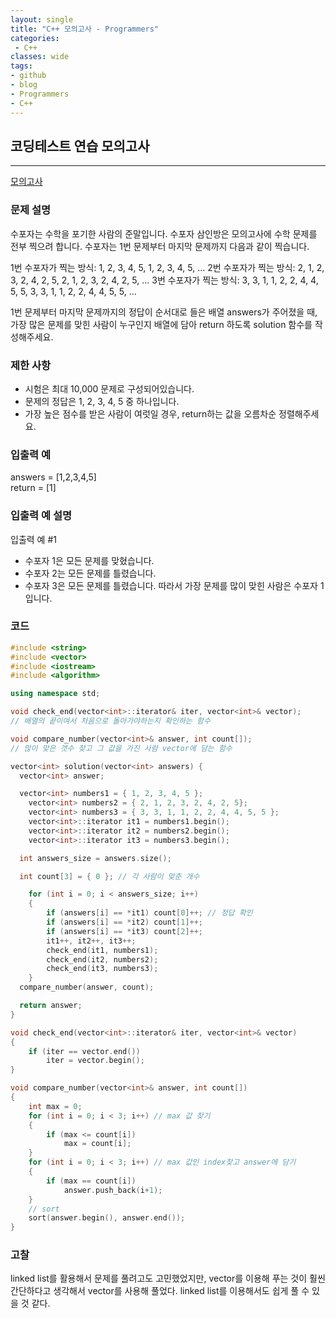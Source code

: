 ```yaml
---
layout: single
title: "C++ 모의고사 - Programmers"
categories:
 - C++
classes: wide
tags:
- github
- blog
- Programmers
- C++
---
```

## 코딩테스트 연습 **모의고사**
---

[모의고사](https://programmers.co.kr/learn/courses/30/lessons/42840?language=cpp)

### 문제 설명

수포자는 수학을 포기한 사람의 준말입니다. 수포자 삼인방은 모의고사에 수학 문제를 전부 찍으려 합니다. 수포자는 1번 문제부터 마지막 문제까지 다음과 같이 찍습니다.

1번 수포자가 찍는 방식: 1, 2, 3, 4, 5, 1, 2, 3, 4, 5, ...
2번 수포자가 찍는 방식: 2, 1, 2, 3, 2, 4, 2, 5, 2, 1, 2, 3, 2, 4, 2, 5, ...
3번 수포자가 찍는 방식: 3, 3, 1, 1, 2, 2, 4, 4, 5, 5, 3, 3, 1, 1, 2, 2, 4, 4, 5, 5, ...

1번 문제부터 마지막 문제까지의 정답이 순서대로 들은 배열 answers가 주어졌을 때, 가장 많은 문제를 맞힌 사람이 누구인지 배열에 담아 return 하도록 solution 함수를 작성해주세요.  

### 제한 사항  

-	시험은 최대 10,000 문제로 구성되어있습니다.
- 문제의 정답은 1, 2, 3, 4, 5 중 하나입니다.
- 가장 높은 점수를 받은 사람이 여럿일 경우, return하는 값을 오름차순 정렬해주세요.


### 입출력 예  
answers = [1,2,3,4,5]  
return = [1]  

### 입출력 예 설명  
입출력 예 \#1  
+ 수포자 1은 모든 문제를 맞혔습니다.
+ 수포자 2는 모든 문제를 틀렸습니다.
+ 수포자 3은 모든 문제를 틀렸습니다.
따라서 가장 문제를 많이 맞힌 사람은 수포자 1입니다.  

### 코드

```c++
#include <string>
#include <vector>
#include <iostream>
#include <algorithm>

using namespace std;

void check_end(vector<int>::iterator& iter, vector<int>& vector);
// 배열의 끝이여서 처음으로 돌아가야하는지 확인하는 함수

void compare_number(vector<int>& answer, int count[]);
// 많이 맞은 갯수 찾고 그 값을 가진 사람 vector에 담는 함수

vector<int> solution(vector<int> answers) {
  vector<int> answer;

  vector<int> numbers1 = { 1, 2, 3, 4, 5 };
	vector<int> numbers2 = { 2, 1, 2, 3, 2, 4, 2, 5};
	vector<int> numbers3 = { 3, 3, 1, 1, 2, 2, 4, 4, 5, 5 };
	vector<int>::iterator it1 = numbers1.begin();
	vector<int>::iterator it2 = numbers2.begin();
	vector<int>::iterator it3 = numbers3.begin();

  int answers_size = answers.size();

  int count[3] = { 0 };	// 각 사람이 맞춘 개수

	for (int i = 0; i < answers_size; i++)
	{
		if (answers[i] == *it1)	count[0]++; // 정답 확인
		if (answers[i] == *it2)	count[1]++;
		if (answers[i] == *it3)	count[2]++;
		it1++, it2++, it3++;
		check_end(it1, numbers1);
		check_end(it2, numbers2);
		check_end(it3, numbers3);
	}
  compare_number(answer, count);

  return answer;
}

void check_end(vector<int>::iterator& iter, vector<int>& vector)
{
	if (iter == vector.end())
		iter = vector.begin();
}

void compare_number(vector<int>& answer, int count[])
{
	int max = 0;
	for (int i = 0; i < 3; i++)	// max 값 찾기
	{
		if (max <= count[i])
			max = count[i];
	}
	for (int i = 0; i < 3; i++)	// max 값인 index찾고 answer에 담기
	{
		if (max == count[i])
			answer.push_back(i+1);
	}
	// sort
	sort(answer.begin(), answer.end());
}
```

### 고찰

linked list를 활용해서 문제를 풀려고도 고민했었지만, vector를 이용해 푸는 것이 훨씬 간단하다고 생각해서 vector를 사용해 풀었다. linked list를 이용해서도 쉽게 풀 수 있을 것 같다.   
